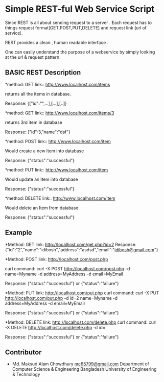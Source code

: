 # Simple REST-ful Web Service Script

Since REST is all about sending request to a server . Each request has to things request format(GET,POST,PUT,DELETE) and
request link (url of service).

REST provides a clean , human readable interface .

One can easily understand the purpose of a webservice by simply looking at the url & request pattern.

## BASIC REST Description


*method: GET
link::  http://www.localhost.com/items

returns all the items in database.

Response: {["id":"",...],[...],[..]}


*method: GET
link:: http://www.localhost.com/items/3

returns 3rd item in database

Response: {"id":3,"name":"dsf"}


*method: POST
link:: http://www.localhost.com/item

Would create a new Item into database 

Response: {"status":"successful"}


*method: PUT
link:: http://www.localhost.com/item

Would update an Item into database 

Response: {"status":"successful"}


*method: DELETE
link:: http://www.localhost.com/item

Would delete an Item from database 

Response: {"status":"successful"}


## Example

*Method: GET 
link: http://localhost.com/get.php?id=2
Response: {"id":"2","name":"idibosh","address":"asdsd","email":"idibosh@gmail.com"}

*Method: POST
link: http://localhost.com/post.php

curl command: curl -X POST http://localhost.com/post.php -d name=Myname -d address=MyAddress -d email=MyEmail

Response: {"status":"successful"} or {"status":"failure"}


*Method: PUT
link: http://localhost.com/put.php
curl command: curl -X PUT http://localhost.com/put.php -d id=2 name=Myname -d address=MyAddress -d email=MyEmail

Response: {"status":"successful"} or {"status":"failure"}

*Method: DELETE
link: http://localhost.com/delete.php
curl command: curl -X DELETE http://localhost.com/delete.php -d id=

Response: {"status":"successful"} or {"status":"failure"}


## Contributor

* Md. Maksud Alam Chowdhury <mc65799@gmail.com>
Department of Computer Science & Engineering
Bangladesh University of Engineering & Technology

